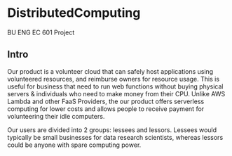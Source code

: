 # DistributedComputing
BU ENG EC 601 Project

## Intro
Our product is a volunteer cloud that can safely host applications using volunteered resources, and reimburse owners for resource usage. This is useful for business that need to run web functions without buying physical servers & individuals who need to make money from their CPU. Unlike AWS Lambda and other FaaS Providers, the our product offers serverless computing for lower costs and allows people to receive payment for volunteering their idle computers.

Our users are divided into 2 groups: lessees and lessors. Lessees would typically be small businesses for data research scientists, whereas lessors could be anyone with spare computing power. 



